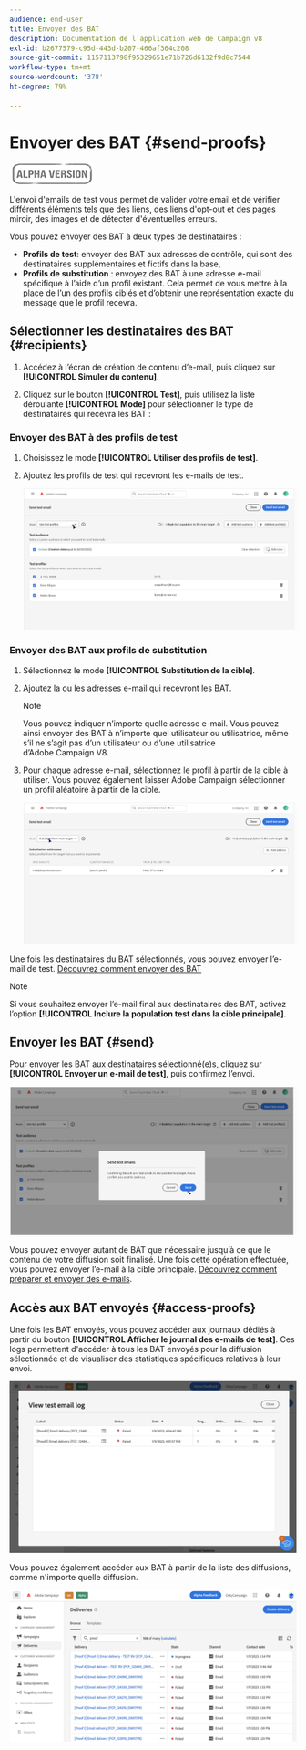 ```yaml
---
audience: end-user
title: Envoyer des BAT
description: Documentation de l’application web de Campaign v8
exl-id: b2677579-c95d-443d-b207-466af364c208
source-git-commit: 1157113798f95329651e71b726d6132f9d8c7544
workflow-type: tm+mt
source-wordcount: '378'
ht-degree: 79%

---
```


# Envoyer des BAT {#send-proofs}

![](../assets/do-not-localize/badge.png)

L&#39;envoi d&#39;emails de test vous permet de valider votre email et de vérifier différents éléments tels que des liens, des liens d&#39;opt-out et des pages miroir, des images et de détecter d&#39;éventuelles erreurs.

Vous pouvez envoyer des BAT à deux types de destinataires :

* **Profils de test**: envoyer des BAT aux adresses de contrôle, qui sont des destinataires supplémentaires et fictifs dans la base,
* **Profils de substitution** : envoyez des BAT à une adresse e-mail spécifique à l’aide d’un profil existant. Cela permet de vous mettre à la place de l’un des profils ciblés et d’obtenir une représentation exacte du message que le profil recevra.

## Sélectionner les destinataires des BAT {#recipients}

1. Accédez à l’écran de création de contenu d’e-mail, puis cliquez sur **[!UICONTROL Simuler du contenu]**.

1. Cliquez sur le bouton **[!UICONTROL Test]**, puis utilisez la liste déroulante **[!UICONTROL Mode]** pour sélectionner le type de destinataires qui recevra les BAT :

<!-- to check: by default, profiles selected in previous screen are pre-selected for proofs. Can add addtitional profiles + remove preselected?-->

### Envoyer des BAT à des profils de test

1. Choisissez le mode **[!UICONTROL Utiliser des profils de test]**.

1. Ajoutez les profils de test qui recevront les e-mails de test.

   <!--FOR BETA: You can also build an audience to select test profiles based on your own criteria using the **[!UICONTROL Add test audience]** button.-->

   ![](assets/test-profiles-audience.png)

### Envoyer des BAT aux profils de substitution

1. Sélectionnez le mode **[!UICONTROL Substitution de la cible]**.

1. Ajoutez la ou les adresses e-mail qui recevront les BAT.

   >[!NOTE]
   >
   >Vous pouvez indiquer n’importe quelle adresse e-mail. Vous pouvez ainsi envoyer des BAT à n’importe quel utilisateur ou utilisatrice, même s’il ne s’agit pas d’un utilisateur ou d’une utilisatrice d’Adobe Campaign V8.

1. Pour chaque adresse e-mail, sélectionnez le profil à partir de la cible à utiliser. Vous pouvez également laisser Adobe Campaign sélectionner un profil aléatoire à partir de la cible.

   ![](assets/substitution.png)

Une fois les destinataires du BAT sélectionnés, vous pouvez envoyer l’e-mail de test. [Découvrez comment envoyer des BAT](#send)

>[!NOTE]
>
>Si vous souhaitez envoyer l’e-mail final aux destinataires des BAT, activez l’option **[!UICONTROL Inclure la population test dans la cible principale]**.

## Envoyer les BAT {#send}

Pour envoyer les BAT aux destinataires sélectionné(e)s, cliquez sur **[!UICONTROL Envoyer un e-mail de test]**, puis confirmez l’envoi.

![](assets/send-proof.png)

Vous pouvez envoyer autant de BAT que nécessaire jusqu’à ce que le contenu de votre diffusion soit finalisé. Une fois cette opération effectuée, vous pouvez envoyer l’e-mail à la cible principale. [Découvrez comment préparer et envoyer des e-mails](../monitor/prepare-send.md).

## Accès aux BAT envoyés {#access-proofs}

Une fois les BAT envoyés, vous pouvez accéder aux journaux dédiés à partir du bouton **[!UICONTROL Afficher le journal des e-mails de test]**. Ces logs permettent d&#39;accéder à tous les BAT envoyés pour la diffusion sélectionnée et de visualiser des statistiques spécifiques relatives à leur envoi.

![](assets/proof-log.png)

Vous pouvez également accéder aux BAT à partir de la liste des diffusions, comme n&#39;importe quelle diffusion.

![](assets/delivery-list.png)
